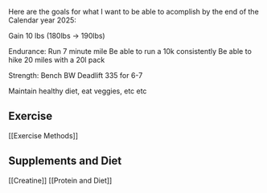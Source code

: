 
Here are the goals for what I want to be able to acomplish by the end of the Calendar year 2025:

Gain 10 lbs (180lbs -> 190lbs)

Endurance: 
Run 7 minute mile
Be able to run a 10k consistently 
Be able to hike 20 miles with a 20l pack

Strength:
Bench BW
Deadlift 335 for 6-7

Maintain healthy diet, eat veggies, etc etc
## Exercise
[[Exercise Methods]]

## Supplements and Diet
[[Creatine]]
[[Protein and Diet]]

